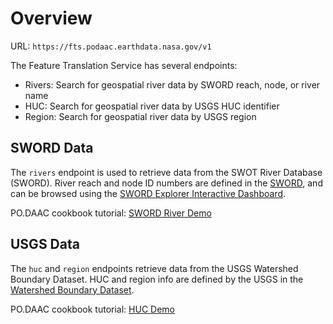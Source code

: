 # Overview

URL: `https://fts.podaac.earthdata.nasa.gov/v1`

The Feature Translation Service has several endpoints:

- Rivers: Search for geospatial river data by SWORD reach, node, or river name
- HUC: Search for geospatial river data by USGS HUC identifier
- Region: Search for geospatial river data by USGS region

## SWORD Data

The `rivers` endpoint is used to retrieve data from the SWOT River Database (SWORD). River reach and node ID numbers are defined in the [SWORD](https://doi.org/10.1029/2021WR030054),
and can be browsed using the [SWORD Explorer Interactive Dashboard](https://www.swordexplorer.com/).

PO.DAAC cookbook tutorial: [SWORD River Demo](https://podaac.github.io/tutorials/notebooks/SWORD_River_Demo.html)

## USGS Data

The `huc` and `region` endpoints retrieve data from the USGS Watershed Boundary Dataset. HUC and region info are defined by the USGS in the [Watershed Boundary Dataset](https://www.usgs.gov/national-hydrography/watershed-boundary-dataset).

PO.DAAC cookbook tutorial: [HUC Demo](https://podaac.github.io/tutorials/notebooks/HUC%20Feature%20Translation%20Service%20Examples-updated-20210804.html)

